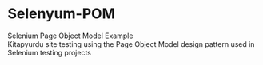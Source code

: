 # Selenyum-POM
Selenium Page Object Model Example   
Kitapyurdu site testing using the Page Object Model design pattern used in Selenium testing projects
